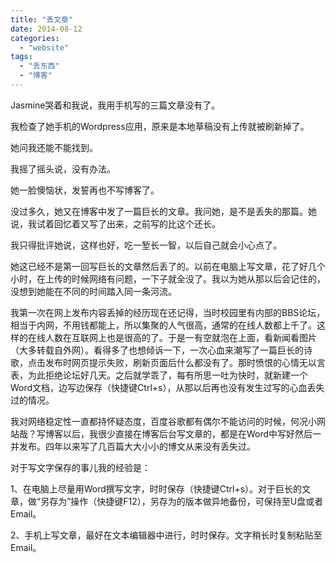 ```yaml
---
title: "丢文章"
date: 2014-08-12
categories: 
  - "website"
tags: 
  - "丢东西"
  - "博客"
---
```


Jasmine哭着和我说，我用手机写的三篇文章没有了。

我检查了她手机的Wordpress应用，原来是本地草稿没有上传就被刷新掉了。

她问我还能不能找到。

我摇了摇头说，没有办法。

她一脸懊恼状，发誓再也不写博客了。

没过多久，她又在博客中发了一篇巨长的文章。我问她，是不是丢失的那篇。她说，我试着回忆着又写了出来，之前写的比这个还长。

我只得批评她说，这样也好，吃一堑长一智，以后自己就会小心点了。

她这已经不是第一回写巨长的文章然后丢了的。以前在电脑上写文章，花了好几个小时，在上传的时候网络有问题，一下子就全没了。我以为她从那以后会记住的，没想到她能在不同的时间踏入同一条河流。

我第一次在网上发布内容丢掉的经历现在还记得，当时校园里有内部的BBS论坛，相当于内网，不用钱都能上，所以集聚的人气很高，通常的在线人数都上千了。这样的在线人数在互联网上也是很高的了。于是一有空就泡在上面，看新闻看图片（大多转载自外网）。看得多了也想倾诉一下，一次心血来潮写了一篇巨长的诗歌，点击发布时网页提示失败，刷新页面后什么都没有了。那时愤恨的心情无以言表，为此拒绝论坛好几天。之后就学乖了，每有所思一吐为快时，就新建一个Word文档，边写边保存（快捷键Ctrl+s），从那以后再也没有发生过写的心血丢失过的情况。

我对网络稳定性一直都持怀疑态度，百度谷歌都有偶尔不能访问的时候，何况小网站哉？写博客以后，我很少直接在博客后台写文章的，都是在Word中写好然后一并发布。四年以来写了几百篇大大小小的博文从来没有丢失过。

对于写文字保存的事儿我的经验是：

1、在电脑上尽量用Word撰写文字，时时保存（快捷键Ctrl+s）。对于巨长的文章，做“另存为”操作（快捷键F12），另存为的版本做异地备份，可保持至U盘或者Email。

2、手机上写文章，最好在文本编辑器中进行，时时保存。文字稍长时复制粘贴至Email。
